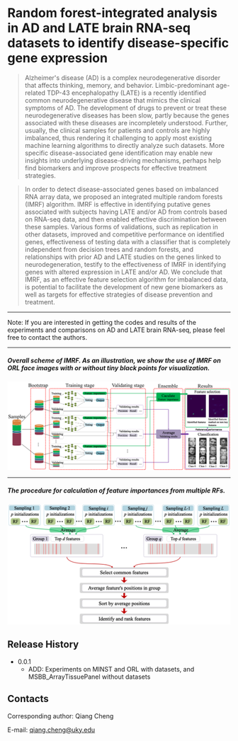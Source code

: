 # Random forest-integrated analysis in AD and LATE brain RNA-seq datasets to identify disease-specific gene expression


> Alzheimer's disease (AD) is a complex neurodegenerative disorder that affects thinking, memory, and behavior. Limbic-predominant age-related TDP-43 encephalopathy (LATE) is a recently identified common neurodegenerative disease that mimics the clinical symptoms of AD. The development of drugs to prevent or treat these neurodegenerative diseases has been slow, partly because the genes associated with these diseases are incompletely understood. Further, usually, the clinical samples for patients and controls are highly imbalanced, thus rendering it challenging to apply most existing machine learning algorithms to directly analyze such datasets. More specific disease-associated gene identification may enable new insights into underlying disease-driving mechanisms, perhaps help find biomarkers and improve prospects for effective treatment strategies.
 
>In order to detect disease-associated genes based on imbalanced RNA array data, we proposed an integrated multiple random forests (IMRF) algorithm. IMRF is effective in identifying putative genes associated with subjects having LATE and/or AD from controls based on RNA-seq data, and then enabled effective discrimination between these samples. Various forms of validations, such as replication in other datasets, improved and competitive performance on identified genes, effectiveness of testing data with a classifier that is completely independent from decision trees and random forests, and relationships with prior AD and LATE studies on the genes linked to neurodegeneration, testify to the effectiveness of IMRF in identifying genes with altered expression in LATE and/or AD. We conclude that IMRF, as an effective feature selection algorithm for imbalanced data, is potential to facilitate the development of new gene biomarkers as well as targets for effective strategies of disease prevention and treatment.

---

Note:  If you are interested in getting the codes and results of the experiments and comparisons on AD and LATE brain RNA-seq, please feel free to contact the authors.

---

##### Overall scheme of IMRF. As an illustration, we show the use of IMRF on ORL face images with or without tiny black points for visualization.


<center >
    <img src="./images/RFAlgorithm.jpg" width="666"/> 
 </center>

---

##### The procedure for calculation of feature importances from multiple RFs.

<center >
    <img src="./images/Featurecalculation.jpg" width="666"/> 
 </center>



  
## Release History


* 0.0.1
    * ADD: Experiments on MINST and ORL with datasets, and MSBB_ArrayTissuePanel without datasets

## Contacts

Corresponding author: Qiang Cheng

E-mail: qiang.cheng@uky.edu
